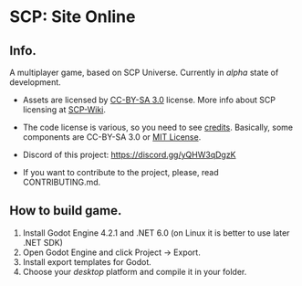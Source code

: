 # SCP: Site Online

## Info.
A multiplayer game, based on SCP Universe. Currently in *alpha* state of development.

- Assets are licensed by [CC-BY-SA 3.0](/LICENSE.CCBYSA3) license. More info about SCP licensing at [SCP-Wiki](https://scp-wiki.wikidot.com/licensing-guide).

- The code license is various, so you need to see [credits](/CREDITS.md). Basically, some components are CC-BY-SA 3.0 or [MIT License](/LICENSE.MIT).

- Discord of this project: https://discord.gg/yQHW3qDgzK
- If you want to contribute to the project, please, read CONTRIBUTING.md.

## How to build game.

1. Install Godot Engine 4.2.1 and .NET 6.0 (on Linux it is better to use later .NET SDK)
2. Open Godot Engine and click Project -> Export.
3. Install export templates for Godot.
4. Choose your *desktop* platform and compile it in your folder.